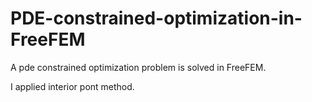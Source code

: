 # PDE-constrained-optimization-in-FreeFEM
A pde constrained optimization problem is solved in FreeFEM.

I applied interior pont method.
